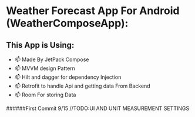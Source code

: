 # Weather Forecast App For Android (WeatherComposeApp):

## This App is Using:
  - 📫 Made By JetPack Compose
  - 📫 MVVM design Pattern
  - 📫 Hilt and dagger for dependency Injection
  - 📫 Retrofit to handle Api and getting data From Backend
  - 📫 Room For storing Data

######First Commit 9/15
//TODO:UI AND UNIT MEASUREMENT SETTINGS
